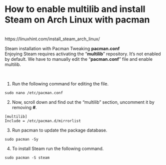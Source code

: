 <h1>How to enable multilib and install Steam on Arch Linux with pacman</h1>

<br>
https://linuxhint.com/install_steam_arch_linux/
<br>

Steam installation with Pacman
Tweaking <strong>pacman.conf</strong>
<br>
Enjoying Steam requires activating the “<strong>multilib</strong>” repository. It’s not enabled by default. We have to manually edit the “<strong>pacman.conf</strong>” file and enable multilib.

<br>

1. Run the following command for editing the file.
```
sudo nano /etc/pacman.conf
```
2. Now, scroll down and find out the “multilib” section, uncomment it by removing <strong>#</strong>.
```
[multilib]
Include = /etc/pacman.d/mirrorlist
```
3. Run pacman to update the package database.
```
sudo pacman -Sy
```
4. To install Steam run the following command.
```
sudo pacman -S steam
```
